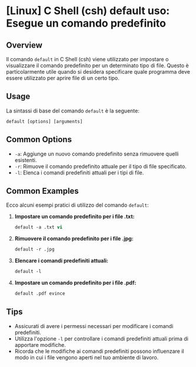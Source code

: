 # [Linux] C Shell (csh) default uso: Esegue un comando predefinito

## Overview
Il comando `default` in C Shell (csh) viene utilizzato per impostare o visualizzare il comando predefinito per un determinato tipo di file. Questo è particolarmente utile quando si desidera specificare quale programma deve essere utilizzato per aprire file di un certo tipo.

## Usage
La sintassi di base del comando `default` è la seguente:

```
default [options] [arguments]
```

## Common Options
- `-a`: Aggiunge un nuovo comando predefinito senza rimuovere quelli esistenti.
- `-r`: Rimuove il comando predefinito attuale per il tipo di file specificato.
- `-l`: Elenca i comandi predefiniti attuali per i tipi di file.

## Common Examples
Ecco alcuni esempi pratici di utilizzo del comando `default`:

1. **Impostare un comando predefinito per i file .txt:**
   ```csh
   default -a .txt vi
   ```

2. **Rimuovere il comando predefinito per i file .jpg:**
   ```csh
   default -r .jpg
   ```

3. **Elencare i comandi predefiniti attuali:**
   ```csh
   default -l
   ```

4. **Impostare un comando predefinito per i file .pdf:**
   ```csh
   default .pdf evince
   ```

## Tips
- Assicurati di avere i permessi necessari per modificare i comandi predefiniti.
- Utilizza l'opzione `-l` per controllare i comandi predefiniti attuali prima di apportare modifiche.
- Ricorda che le modifiche ai comandi predefiniti possono influenzare il modo in cui i file vengono aperti nel tuo ambiente di lavoro.